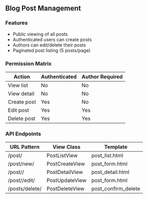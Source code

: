 ## Blog Post Management

### Features
- Public viewing of all posts
- Authenticated users can create posts
- Authors can edit/delete their posts
- Paginated post listing (5 posts/page)

### Permission Matrix
| Action       | Authenticated | Author Required |
|--------------|---------------|-----------------|
| View list    | No            | No              |
| View detail  | No            | No              |
| Create post  | Yes           | No              |
| Edit post    | Yes           | Yes             |
| Delete post  | Yes           | Yes             |

### API Endpoints
| URL Pattern          | View Class      | Template           |
|----------------------|-----------------|--------------------|
| /post/              | PostListView    | post_list.html     |
| /post/new/          | PostCreateView  | post_form.html     |
| /post/<pk>/         | PostDetailView  | post_detail.html   |
| /post/<pk>/edit/    | PostUpdateView  | post_form.html     |
| /posts<pk>/delete/  | PostDeleteView  | post_confirm_delete|
